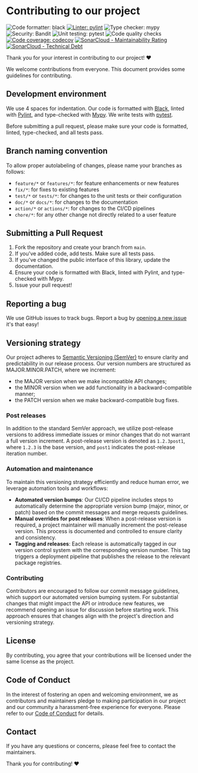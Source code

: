 <!-- Copyright 2024 - GitHub user: fredericks1982

Licensed under the Apache License, Version 2.0 (the "License");
you may not use this file except in compliance with the License.
You may obtain a copy of the License at

    http://www.apache.org/licenses/LICENSE-2.0

Unless required by applicable law or agreed to in writing, software
distributed under the License is distributed on an "AS IS" BASIS,
WITHOUT WARRANTIES OR CONDITIONS OF ANY KIND, either express or implied.
See the License for the specific language governing permissions and
limitations under the License.  -->

# Contributing to our project

![Code formatter: black](https://img.shields.io/badge/code%20style-black-000000.svg)
[![Linter: pylint](https://img.shields.io/badge/linting-pylint-yellowgreen)](https://github.com/pylint-dev/pylint)
![Type checker: mypy](https://img.shields.io/badge/type%20checking-mypy-yellowgreen.svg)
![Security: Bandit](https://img.shields.io/badge/security-bandit-0cc.svg)
![Unit testing: pytest](https://img.shields.io/badge/testing-pytest-0A0.svg)
![Code quality checks](https://github.com/camedomotic-unofficial/came_domotic_unofficial/actions/workflows/code-quality.yml/badge.svg)
[![Code coverage: codecov](https://codecov.io/gh/camedomotic-unofficial/came_domotic_unofficial/graph/badge.svg?token=0QSJYP7EP3)](https://codecov.io/gh/camedomotic-unofficial/came_domotic_unofficial)
[![SonarCloud - Maintainability Rating](https://sonarcloud.io/api/project_badges/measure?project=camedomotic-unofficial_came_domotic_unofficial&metric=sqale_rating)](https://sonarcloud.io/summary/new_code?id=camedomotic-unofficial_came_domotic_unofficial)
[![SonarCloud - Technical Debt](https://sonarcloud.io/api/project_badges/measure?project=camedomotic-unofficial_came_domotic_unofficial&metric=sqale_index)](https://sonarcloud.io/summary/new_code?id=camedomotic-unofficial_came_domotic_unofficial)

Thank you for your interest in contributing to our project! ❤️

We welcome contributions from everyone. This document provides some guidelines for contributing.

## Development environment

We use 4 spaces for indentation. Our code is formatted with [Black](https://black.readthedocs.io/en/stable/), linted with [Pylint](https://www.pylint.org/), and type-checked with [Mypy](http://mypy-lang.org/). We write tests with [pytest](https://docs.pytest.org/en/latest/).

Before submitting a pull request, please make sure your code is formatted, linted,
type-checked, and all tests pass.

## Branch naming convention

To allow proper autolabeling of changes, please name your branches as follows:

- `feature/*` or `features/*`: for feature enhancements or new features
- `fix/*`: for fixes to existing features
- `test/*` or `tests/*`: for changes to the unit tests or their configuration
- `doc/*` or `docs/*`: for changes to the documentation
- `action/*` or `actions/*`: for changes to the CI/CD pipelines
- `chore/*`: for any other change not directly related to a user feature

## Submitting a Pull Request

1. Fork the repository and create your branch from `main`.
2. If you've added code, add tests. Make sure all tests pass.
3. If you've changed the public interface of this library, update the documentation.
4. Ensure your code is formatted with Black, linted with Pylint, and type-checked with
   Mypy.
5. Issue your pull request!

## Reporting a bug

We use GitHub issues to track bugs. Report a bug by
[opening a new issue](https://github.com/camedomotic-unofficial/came_domotic_unofficial/issues)
it's that easy!

## Versioning strategy

Our project adheres to [Semantic Versioning (SemVer)](https://semver.org/) to ensure
clarity and predictability in our release process. Our version numbers are structured as
MAJOR.MINOR.PATCH, where we increment:

- the MAJOR version when we make incompatible API changes;
- the MINOR version when we add functionality in a backward-compatible manner;
- the PATCH version when we make backward-compatible bug fixes.

### Post releases

In addition to the standard SemVer approach, we utilize post-release versions to address
immediate issues or minor changes that do not warrant a full version increment. A
post-release version is denoted as `1.2.3post1`, where `1.2.3` is the base version, and
`post1` indicates the post-release iteration number.

### Automation and maintenance

To maintain this versioning strategy efficiently and reduce human error, we leverage
automation tools and workflows:

- **Automated version bumps**: Our CI/CD pipeline includes steps to automatically
    determine the appropriate version bump (major, minor, or patch) based on the commit
    messages and merge requests guidelines.
- **Manual overrides for post releases**: When a post-release version is required, a
    project maintainer will manually increment the post-release version. This process is
    documented and controlled to ensure clarity and consistency.
- **Tagging and releases**: Each release is automatically tagged in our version control
    system with the corresponding version number. This tag triggers a deployment
    pipeline that publishes the release to the relevant package registries.

### Contributing

Contributors are encouraged to follow our commit message guidelines, which support our
automated version bumping system. For substantial changes that might impact the API or
introduce new features, we recommend opening an issue for discussion before starting
work. This approach ensures that changes align with the project's direction and
versioning strategy.

## License

By contributing, you agree that your contributions will be licensed under the same
license as the project.

## Code of Conduct

In the interest of fostering an open and welcoming environment, we as contributors and
maintainers pledge to making participation in our project and our community a
harassment-free experience for everyone. Please refer to our
[Code of Conduct](CODE_OF_CONDUCT.md) for details.

## Contact

If you have any questions or concerns, please feel free to contact the maintainers.

Thank you for contributing! ❤️
